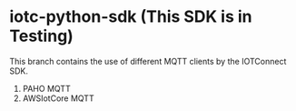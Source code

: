 # iotc-python-sdk (This SDK is in Testing)

This branch contains the use of different MQTT clients by the IOTConnect SDK.
1. PAHO MQTT
2. AWSIotCore MQTT

